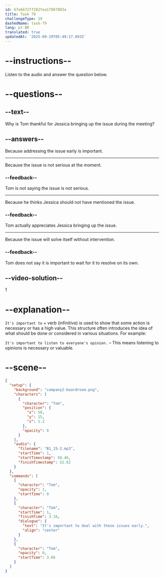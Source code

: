 ```yaml
---
id: 67e6b72ff282fea17987003a
title: Task 79
challengeType: 19
dashedName: task-79
lang: pt-BR
translated: true
updatedAt: '2025-09-29T05:49:17.893Z'
---
```


<!-- (Audio) Tom: It's important to deal with these issues early. -->

# --instructions--

Listen to the audio and answer the question below.

# --questions--

## --text--

Why is Tom thankful for Jessica bringing up the issue during the meeting?

## --answers--

Because addressing the issue early is important.

---

Because the issue is not serious at the moment.

### --feedback--

Tom is not saying the issue is not serious.

---

Because he thinks Jessica should not have mentioned the issue.

### --feedback--

Tom actually appreciates Jessica bringing up the issue.

---

Because the issue will solve itself without intervention.

### --feedback--

Tom does not say it is important to wait for it to resolve on its own.

## --video-solution--

1

# --explanation--

`It's important to` + verb (infinitive) is used to show that some action is necessary or has a high value. This structure often introduces the idea of what should be done or considered in various situations. For example:

`It's important to listen to everyone's opinion.` – This means listening to opinions is necessary or valuable.

# --scene--

```json
{
  "setup": {
    "background": "company2-boardroom.png",
    "characters": [
      {
        "character": "Tom",
        "position": {
          "x": 50,
          "y": 15,
          "z": 1.2
        },
        "opacity": 0
      }
    ],
    "audio": {
      "filename": "B1_15-2.mp3",
      "startTime": 1,
      "startTimestamp": 50.46,
      "finishTimestamp": 52.62
    }
  },
  "commands": [
    {
      "character": "Tom",
      "opacity": 1,
      "startTime": 0
    },
    {
      "character": "Tom",
      "startTime": 1,
      "finishTime": 3.16,
      "dialogue": {
        "text": "It's important to deal with these issues early.",
        "align": "center"
      }
    },
    {
      "character": "Tom",
      "opacity": 0,
      "startTime": 3.66
    }
  ]
}
```
